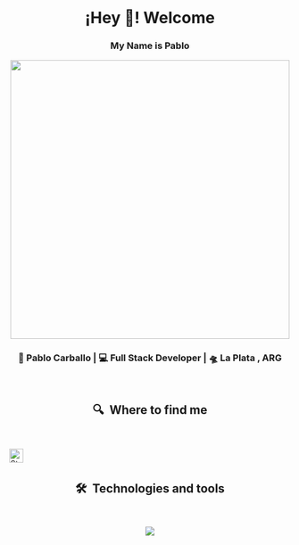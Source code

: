 <br>

<h1 align="center">¡Hey 👋! Welcome </h1>
   <h3 align="center">My Name is Pablo </h3>


<p align="center" width="700">
   <img align="center" width="500" src="https://media.tenor.com/NOYF3f82b_gAAAAC/programmer.gif" />
  
</p>


<div align="center">
<h3> 🙎 Pablo Carballo | 💻 Full Stack Developer | 🛸 La Plata , ARG </h3>
</div>

 <br>
 <h2 align="center">
  🔍  Where to find me
 </h2>
 <br>

[<img src="https://img.shields.io/badge/Stack%20Overflow-282C34?logo=stackoverflow&logoColor=FE7A16" alt="Stack Overflow logo" title="Stack Overflow" height="25" />](https://stackoverflow.com/users/10927329/valentin-briand)
&nbsp;


<h2 align="center">
  🛠  Technologies and tools 
</h2>


<br>
<p align="center">
  <a href="https://skillicons.dev">
    <img src="https://skillicons.dev/icons?i=vscode,html,css,js,react,materialui,sass,git,github,nodejs,express,docker,mongodb,postman,powershell&theme=light" />
  </a>
</p>
  

                           
<!--
### Hi there 👋
**pscarballo/pscarballo** is a ✨ _special_ ✨ repository because its `README.md` (this file) appears on your GitHub profile.

Here are some ideas to get you started:

- 🔭 I’m currently working on ...
- 🌱 I’m currently learning ...
- 👯 I’m looking to collaborate on ...
- 🤔 I’m looking for help with ...
- 💬 Ask me about ...
- 📫 How to reach me: ...
- 😄 Pronouns: ...
- ⚡ Fun fact: ...
-->
